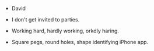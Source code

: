 

- David 

- I don't get invited to parties.
- Working hard, hardly working, orkdly haring.
- Square pegs, round holes, shape identifying iPhone app. 

